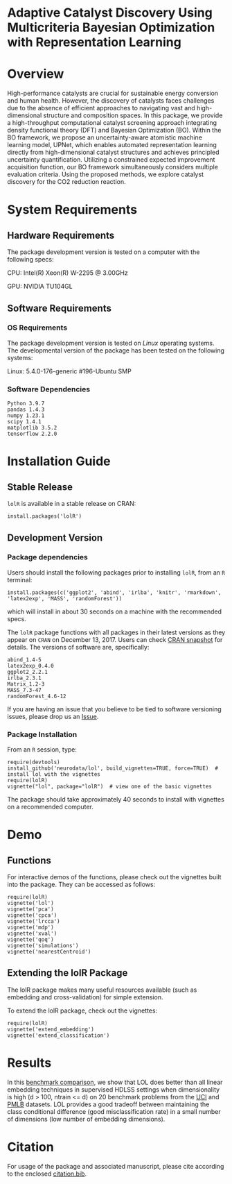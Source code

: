 # Adaptive Catalyst Discovery Using Multicriteria Bayesian Optimization with Representation Learning

# Overview

High-performance catalysts are crucial for sustainable energy conversion and human health. However, the discovery of catalysts faces challenges due to the absence of efficient approaches to navigating vast and high-dimensional structure and composition spaces. In this package, we provide a high-throughput computational catalyst screening approach integrating density functional theory (DFT) and Bayesian Optimization (BO). Within the BO framework, we propose an uncertainty-aware atomistic machine learning model, UPNet, which enables automated representation learning directly from high-dimensional catalyst structures and achieves principled uncertainty quantification. Utilizing a constrained expected improvement acquisition function, our BO framework simultaneously considers multiple evaluation criteria. Using the proposed methods, we explore catalyst discovery for the CO2 reduction reaction. 


# System Requirements

## Hardware Requirements

The package development version is tested on a computer with the following specs:

CPU: Intel(R) Xeon(R) W-2295  @ 3.00GHz

GPU: NVIDIA TU104GL

## Software Requirements

### OS Requirements

The package development version is tested on *Linux* operating systems. The developmental version of the package has been tested on the following systems:

Linux:  5.4.0-176-generic #196-Ubuntu SMP  

### Software Dependencies
```
Python 3.9.7
pandas 1.4.3
numpy 1.23.1
scipy 1.4.1
matplotlib 3.5.2
tensorflow 2.2.0
```


# Installation Guide

## Stable Release

`lolR` is available in a stable release on CRAN:

```
install.packages('lolR')
```

## Development Version

### Package dependencies

Users should install the following packages prior to installing `lolR`, from an `R` terminal:

```
install.packages(c('ggplot2', 'abind', 'irlba', 'knitr', 'rmarkdown', 'latex2exp', 'MASS', 'randomForest'))
```

which will install in about 30 seconds on a machine with the recommended specs.

The `lolR` package functions with all packages in their latest versions as they appear on `CRAN` on December 13, 2017. Users can check [CRAN snapshot](https://mran.microsoft.com/timemachine/) for details. The versions of software are, specifically:
```
abind_1.4-5
latex2exp_0.4.0
ggplot2_2.2.1
irlba_2.3.1
Matrix_1.2-3
MASS_7.3-47
randomForest_4.6-12
```

If you are having an issue that you believe to be tied to software versioning issues, please drop us an [Issue](https://github.com/neurodata/lol/issues). 

### Package Installation

From an `R` session, type:

```
require(devtools)
install_github('neurodata/lol', build_vignettes=TRUE, force=TRUE)  # install lol with the vignettes
require(lolR)
vignette("lol", package="lolR")  # view one of the basic vignettes
```

The package should take approximately 40 seconds to install with vignettes on a recommended computer. 

# Demo

## Functions

For interactive demos of the functions, please check out the vignettes built into the package. They can be accessed as follows:

```
require(lolR)
vignette('lol')
vignette('pca')
vignette('cpca')
vignette('lrcca')
vignette('mdp')
vignette('xval')
vignette('qoq')
vignette('simulations')
vignette('nearestCentroid')
```

## Extending the lolR Package

The lolR package makes many useful resources available (such as embedding and cross-validation) for simple extension. 

To extend the lolR package, check out the vignettes:

```
require(lolR)
vignette('extend_embedding')
vignette('extend_classification')
```

# Results

In this [benchmark comparison](http://docs.neurodata.io/lol/lol-paper/figures/real_data.html), we show that LOL does better than all linear embedding techniques in supervised HDLSS settings when dimensionality is high (d > 100, ntrain <= d) on 20 benchmark problems from the [UCI](https://archive.ics.uci.edu/ml/index.php) and [PMLB](https://github.com/EpistasisLab/penn-ml-benchmarks) datasets. LOL provides a good tradeoff between maintaining the class conditional difference (good misclassification rate) in a small number of dimensions (low number of embedding dimensions).

# Citation

For usage of the package and associated manuscript, please cite according to the enclosed [citation.bib](./citation.bib).
